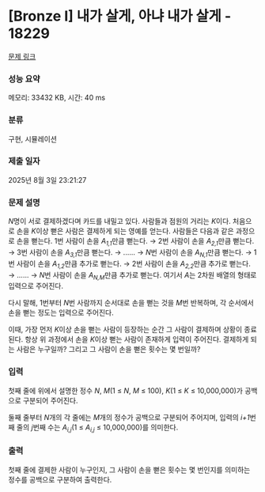 # [Bronze I] 내가 살게, 아냐 내가 살게 - 18229 

[문제 링크](https://www.acmicpc.net/problem/18229) 

### 성능 요약

메모리: 33432 KB, 시간: 40 ms

### 분류

구현, 시뮬레이션

### 제출 일자

2025년 8월 3일 23:21:27

### 문제 설명

<p><em>N</em>명이 서로 결제하겠다며 카드를 내밀고 있다. 사람들과 점원의 거리는 <em>K</em>이다. 처음으로 손을 <em>K</em>이상 뻗은 사람은 결제하게 되는 영예를 얻는다. 사람들은 다음과 같은 과정으로 손을 뻗는다. 1번 사람이 손을 <em>A<sub>1,1</sub></em>만큼 뻗는다. → 2번 사람이 손을 <em>A<sub>2,1</sub></em>만큼 뻗는다. → 3번 사람이 손을 <em>A<sub>3,1</sub></em>만큼 뻗는다. → ...... → <em>N</em>번 사람이 손을 <em>A<sub>N,1</sub></em>만큼 뻗는다. → 1번 사람이 손을 <em>A<sub>1,2</sub></em>만큼 추가로 뻗는다. → 2번 사람이 손을 <em>A<sub>2,2</sub></em>만큼 추가로 뻗는다. → ...... → <em>N</em>번 사람이 손을 <em>A<sub>N,M</sub></em>만큼 추가로 뻗는다. 여기서 <em>A</em>는 2차원 배열의 형태로 입력으로 주어진다.</p>

<p>다시 말해, 1번부터 <em>N</em>번 사람까지 순서대로 손을 뻗는 것을 <em>M</em>번 반복하며, 각 순서에서 손을 뻗는 정도는 입력으로 주어진다.</p>

<p>이때, 가장 먼저 <em>K</em>이상 손을 뻗는 사람이 등장하는 순간 그 사람이 결제하며 상황이 종료된다. 항상 위 과정에서 손을 <em>K</em>이상 뻗는 사람이 존재하게 입력이 주어진다. 결제하게 되는 사람은 누구일까? 그리고 그 사람이 손을 뻗은 횟수는 몇 번일까?</p>

### 입력 

 <p>첫째 줄에 위에서 설명한 정수 <em>N</em>, <em>M</em>(1 ≤ <em>N</em>, <em>M</em> ≤ 100), <em>K</em>(1 ≤ <em>K</em> ≤ 10,000,000)가 공백으로 구분되어 주어진다.</p>

<p>둘째 줄부터 <em>N</em>개의 각 줄에는 <em>M</em>개의 정수가 공백으로 구분되어 주어지며, 입력의 <em>i+1</em>번째 줄의 <em>j</em>번째 수는 <em>A<sub>i,j</sub></em>(1 ≤ <em>A<sub>i,j</sub></em> ≤ 10,000,000)를 의미한다.</p>

### 출력 

 <p>첫째 줄에 결제한 사람이 누구인지, 그 사람이 손을 뻗은 횟수는 몇 번인지를 의미하는 정수를 공백으로 구분하여 출력한다.</p>

